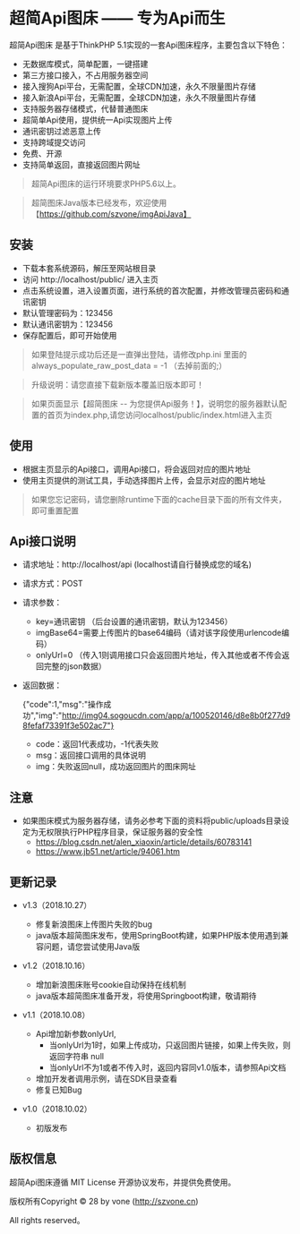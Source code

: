 
超简Api图床  —— 专为Api而生
===============


超简Api图床 是基于ThinkPHP 5.1实现的一套Api图床程序，主要包含以下特色：

 + 无数据库模式，简单配置，一键搭建
 + 第三方接口接入，不占用服务器空间
 + 接入搜狗Api平台，无需配置，全球CDN加速，永久不限量图片存储
 + 接入新浪Api平台，无需配置，全球CDN加速，永久不限量图片存储
 + 支持服务器存储模式，代替普通图床
 + 超简单Api使用，提供统一Api实现图片上传
 + 通讯密钥过滤恶意上传
 + 支持跨域提交访问
 + 免费、开源
 + 支持简单返回，直接返回图片网址

> 超简Api图床的运行环境要求PHP5.6以上。

> 超简图床Java版本已经发布，欢迎使用【https://github.com/szvone/imgApiJava】

## 安装

 + 下载本套系统源码，解压至网站根目录
 + 访问 http://localhost/public/ 进入主页
 + 点击系统设置，进入设置页面，进行系统的首次配置，并修改管理员密码和通讯密钥
 + 默认管理密码为：123456
 + 默认通讯密钥为：123456
 + 保存配置后，即可开始使用

 > 如果登陆提示成功后还是一直弹出登陆，请修改php.ini 里面的 always_populate_raw_post_data = -1  （去掉前面的;）
 
 > 升级说明：请您直接下载新版本覆盖旧版本即可！
 
 > 如果页面显示【超简图床 -- 为您提供Api服务！】，说明您的服务器默认配置的首页为index.php,请您访问localhost/public/index.html进入主页

## 使用

 + 根据主页显示的Api接口，调用Api接口，将会返回对应的图片地址
 + 使用主页提供的测试工具，手动选择图片上传，会显示对应的图片地址

 > 如果您忘记密码，请您删除runtime下面的cache目录下面的所有文件夹，即可重置配置 

## Api接口说明
 + 请求地址：http://localhost/api  (localhost请自行替换成您的域名)
 + 请求方式：POST
 + 请求参数：
   + key=通讯密钥  （后台设置的通讯密钥，默认为123456）
   + imgBase64=需要上传图片的base64编码（请对该字段使用urlencode编码）
   + onlyUrl=0 （传入1则调用接口只会返回图片地址，传入其他或者不传会返回完整的json数据）
   
 + 返回数据：
 
    {"code":1,"msg":"操作成功","img":"http://img04.sogoucdn.com/app/a/100520146/d8e8b0f277d98fefaf73391f3e502ac7"}
    
    + code：返回1代表成功，-1代表失败
    + msg：返回接口调用的具体说明
    + img：失败返回null，成功返回图片的图床网址
 

## 注意

 + 如果图床模式为服务器存储，请务必参考下面的资料将public/uploads目录设定为无权限执行PHP程序目录，保证服务器的安全性
   + https://blog.csdn.net/alen_xiaoxin/article/details/60783141
   + https://www.jb51.net/article/94061.htm

## 更新记录
 + v1.3（2018.10.27）
   + 修复新浪图床上传图片失败的bug
   + java版本超简图床发布，使用SpringBoot构建，如果PHP版本使用遇到兼容问题，请您尝试使用Java版
 
 + v1.2（2018.10.16）
   + 增加新浪图床账号cookie自动保持在线机制
   + java版本超简图床准备开发，将使用Springboot构建，敬请期待

 + v1.1（2018.10.08）
   + Api增加新参数onlyUrl,
     + 当onlyUrl为1时，如果上传成功，只返回图片链接，如果上传失败，则返回字符串 null
     + 当onlyUrl不为1或者不传入时，返回内容同v1.0版本，请参照Api文档
   + 增加开发者调用示例，请在SDK目录查看
   + 修复已知Bug


 + v1.0（2018.10.02） 
   + 初版发布

## 版权信息

超简Api图床遵循 MIT License 开源协议发布，并提供免费使用。


版权所有Copyright © 28 by vone (http://szvone.cn)

All rights reserved。

